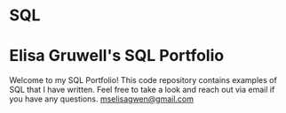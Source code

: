 # SQL

# Elisa Gruwell's SQL Portfolio

Welcome to my SQL Portfolio! This code repository contains examples of SQL that I have written. Feel free to take a look and reach out via email if you have any questions. mselisagwen@gmail.com
